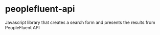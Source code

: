peoplefluent-api
================

Javascript library that creates a search form and presents the results from PeopleFluent API
